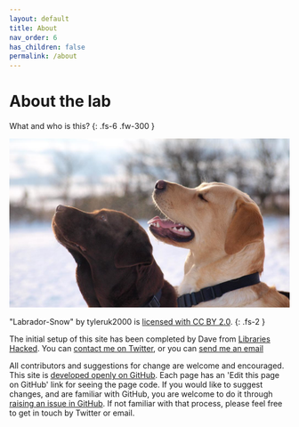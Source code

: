 ```yaml
---
layout: default
title: About
nav_order: 6
has_children: false
permalink: /about
---
```


# About the lab

What and who is this?
{: .fs-6 .fw-300 }

![A photo of a labrador puppy](https://raw.githubusercontent.com/LibrariesHacked/librarylab/master/assets/images/about-lab.jpg)

"Labrador-Snow" by tyleruk2000 is [licensed with CC BY 2.0](https://creativecommons.org/licenses/by/2.0/).
{: .fs-2 }

The initial setup of this site has been completed by Dave from [Libraries Hacked](https://blog.librarydata.uk). You can [contact me on Twitter](https://twitter.com/librarieshacked), or you can [send me an email](mailto:info@librarieshacked.org)

All contributors and suggestions for change are welcome and encouraged. This site is [developed openly on GitHub](https://github.com/LibrariesHacked/librarylab). Each page has an 'Edit this page on GitHub' link for seeing the page code. If you would like to suggest changes, and are familiar with GitHub, you are welcome to do it through [raising an issue in GitHub](https://guides.github.com/features/issues/). If not familiar with that process, please feel free to get in touch by Twitter or email.

